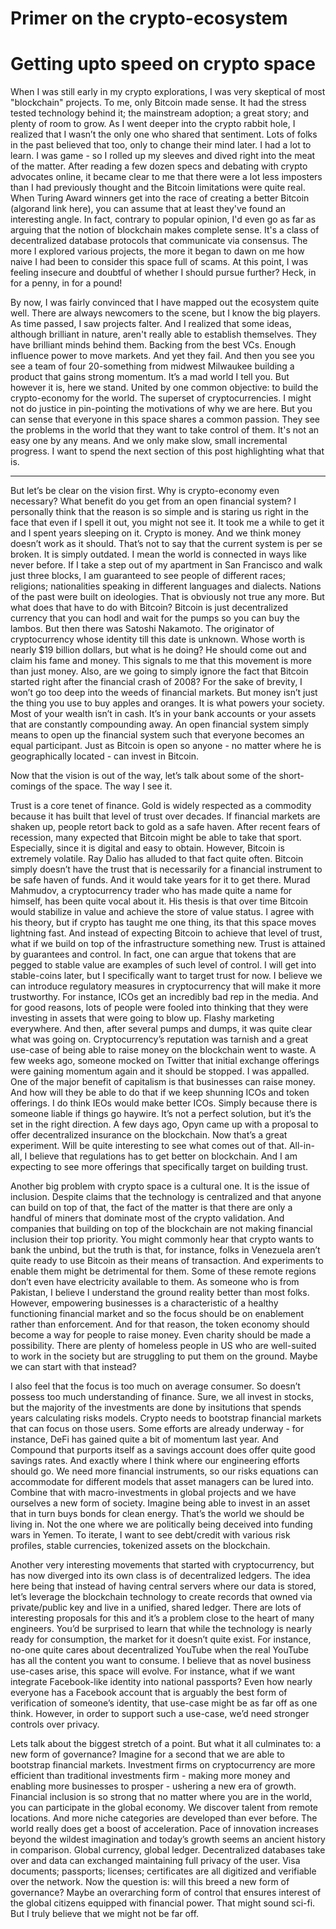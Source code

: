 # Primer on the crypto-ecosystem

# Getting upto speed on crypto space

When I was still early in my crypto explorations, I was very skeptical of most "blockchain" projects. To me, only Bitcoin made sense. It had the stress tested technology behind it; the mainstream adoption; a great story; and plenty of room to grow. As I went deeper into the crypto rabbit hole, I realized that I wasn’t the only one who shared that sentiment. Lots of folks in the past believed that too, only to change their mind later. I had a lot to learn. I was game - so I rolled up my sleeves and dived right into the meat of the matter. After reading a few dozen specs and debating with crypto advocates online, it became clear to me that there were a lot less imposters than I had previously thought and the Bitcoin limitations were quite real. When Turing Award winners get into the race of creating a better Bitcoin (algorand link here), you can assume that at least they've found an interesting angle. In fact, contrary to popular opinion, I'd even go as far as arguing that the notion of blockchain makes complete sense. It's a class of decentralized database protocols that communicate via consensus. The more I explored various projects, the more it began to dawn on me how naive I had been to consider this space full of scams. At this point, I was feeling insecure and doubtful of whether I should pursue further? Heck, in for a penny, in for a pound!

By now, I was fairly convinced that I have mapped out the ecosystem quite well. There are always newcomers to the scene, but I know the big players. As time passed, I saw projects falter. And I realized that some ideas, although brilliant in nature, aren't really able to establish themselves. They have brilliant minds behind them. Backing from the best VCs. Enough influence power to move markets. And yet they fail. And then you see you see a team of four 20-something from midwest Milwaukee building a product that gains strong momentum. It’s a mad world I tell you. But however it is, here we stand. United by one common objective: to build the crypto-economy for the world. The superset of cryptocurrencies. I might not do justice in pin-pointing the motivations of why we are here. But you can sense that everyone in this space shares a common passion. They see the problems in the world that they want to take control of them. It's not an easy one by any means. And we only make slow, small incremental progress. I want to spend the next section of this post highlighting what that is.

---

But let’s be clear on the vision first. Why is crypto-economy even necessary? What benefit do you get from an open financial system? I personally think that the reason is so simple and is staring us right in the face that even if I spell it out, you might not see it. It took me a while to get it and I spent years sleeping on it. Crypto is money. And we think money doesn’t work as it should. That’s not to say that the current system is per se broken. It is simply outdated. I mean the world is connected in ways like never before. If I take a step out of my apartment in San Francisco and walk just three blocks, I am guaranteed to see people of different races; religions; nationalities speaking in different languages and dialects. Nations of the past were built on ideologies. That is obviously not true any more. But what does that have to do with Bitcoin? Bitcoin is just decentralized currency that you can hodl and wait for the pumps so you can buy the lambos. But then there was Satoshi Nakamoto. The originator of cryptocurrency whose identity till this date is unknown. Whose worth is nearly \$19 billion dollars, but what is he doing? He should come out and claim his fame and money. This signals to me that this movement is more than just money. Also, are we going to simply ignore the fact that Bitcoin started right after the financial crash of 2008? For the sake of brevity, I won’t go too deep into the weeds of financial markets. But money isn’t just the thing you use to buy apples and oranges. It is what powers your society. Most of your wealth isn’t in cash. It’s in your bank accounts or your assets that are constantly compounding away. An open financial system simply means to open up the financial system such that everyone becomes an equal participant. Just as Bitcoin is open so anyone - no matter where he is geographically located - can invest in Bitcoin.

Now that the vision is out of the way, let’s talk about some of the short-comings of the space. The way I see it.

Trust is a core tenet of finance. Gold is widely respected as a commodity because it has built that level of trust over decades. If financial markets are shaken up, people retort back to gold as a safe haven. After recent fears of recession, many expected that Bitcoin might be able to take that sport. Especially, since it is digital and easy to obtain. However, Bitcoin is extremely volatile. Ray Dalio has alluded to that fact quite often. Bitcoin simply doesn’t have the trust that is necessarily for a financial instrument to be safe haven of funds. And it would take years for it to get there. Murad Mahmudov, a cryptocurrency trader who has made quite a name for himself, has been quite vocal about it. His thesis is that over time Bitcoin would stabilize in value and achieve the store of value status. I agree with his theory, but if crypto has taught me one thing, its that this space moves lightning fast. And instead of expecting Bitcoin to achieve that level of trust, what if we build on top of the infrastructure something new. Trust is attained by guarantees and control. In fact, one can argue that tokens that are pegged to stable value are examples of such level of control. I will get into stable-coins later, but I specifically want to target trust for now. I believe we can introduce regulatory measures in cryptocurrency that will make it more trustworthy. For instance, ICOs get an incredibly bad rep in the media. And for good reasons, lots of people were fooled into thinking that they were investing in assets that were going to blow up. Flashy marketing everywhere. And then, after several pumps and dumps, it was quite clear what was going on. Cryptocurrency’s reputation was tarnish and a great use-case of being able to raise money on the blockchain went to waste. A few weeks ago, someone mocked on Twitter that initial exchange offerings were gaining momentum again and it should be stopped. I was appalled. One of the major benefit of capitalism is that businesses can raise money. And how will they be able to do that if we keep shunning ICOs and token offerings. I do think IEOs would make better ICOs. Simply because there is someone liable if things go haywire. It’s not a perfect solution, but it’s the set in the right direction. A few days ago, Opyn came up with a proposal to offer decentralized insurance on the blockchain. Now that’s a great experiment. Will be quite interesting to see what comes out of that. All-in-all, I believe that regulations has to get better on blockchain. And I am expecting to see more offerings that specifically target on building trust.

Another big problem with crypto space is a cultural one. It is the issue of inclusion. Despite claims that the technology is centralized and that anyone can build on top of that, the fact of the matter is that there are only a handful of miners that dominate most of the crypto validation. And companies that building on top of the blockchain are not making financial inclusion their top priority. You might commonly hear that crypto wants to bank the unbind, but the truth is that, for instance, folks in Venezuela aren’t quite ready to use Bitcoin as their means of transaction. And experiments to enable them might be detrimental for them. Some of these remote regions don’t even have electricity available to them. As someone who is from Pakistan, I believe I understand the ground reality better than most folks. However, empowering businesses is a characteristic of a healthy functioning financial market and so the focus should be on enablement rather than enforcement. And for that reason, the token economy should become a way for people to raise money. Even charity should be made a possibility. There are plenty of homeless people in US who are well-suited to work in the society but are struggling to put them on the ground. Maybe we can start with that instead?

I also feel that the focus is too much on average consumer. So doesn’t possess too much understanding of finance. Sure, we all invest in stocks, but the majority of the investments are done by insitutions that spends years calculating risks models. Crypto needs to bootstrap financial markets that can focus on those users. Some efforts are already underway - for instance, DeFi has gained quite a bit of momentum last year. And Compound that purports itself as a savings account does offer quite good savings rates. And exactly where I think where our engineering efforts should go. We need more financial instruments, so our risks equations can accommodate for different models that asset managers can be lured into. Combine that with macro-investments in global projects and we have ourselves a new form of society. Imagine being able to invest in an asset that in turn buys bonds for clean energy. That’s the world we should be living in. Not the one where we are politically being deceived into funding wars in Yemen. To iterate, I want to see debt/credit with various risk profiles, stable currencies, tokenized assets on the blockchain.

Another very interesting movements that started with cryptocurrency, but has now diverged into its own class is of decentralized ledgers. The idea here being that instead of having central servers where our data is stored, let’s leverage the blockchain technology to create records that owned via private/public key and live in a unified, shared ledger. There are lots of interesting proposals for this and it’s a problem close to the heart of many engineers. You’d be surprised to learn that while the technology is nearly ready for consumption, the market for it doesn’t quite exist. For instance, no-one quite cares about decentralized YouTube when the real YouTube has all the content you want to consume. I believe that as novel business use-cases arise, this space will evolve. For instance, what if we want integrate Facebook-like identity into national passports? Even how nearly everyone has a Facebook account that is arguably the best form of verification of someone’s identity, that use-case might be as far off as one think. However, in order to support such a use-case, we’d need stronger controls over privacy.

Lets talk about the biggest stretch of a point. But what it all culminates to: a new form of governance? Imagine for a second that we are able to bootstrap financial markets. Investment firms on cryptocurrency are more efficient than traditional investments firm - making more money and enabling more businesses to prosper - ushering a new era of growth. Financial inclusion is so strong that no matter where you are in the world, you can participate in the global economy. We discover talent from remote locations. And more niche categories are developed than ever before. The world really does get a boost of acceleration. Pace of innovation increases beyond the wildest imagination and today’s growth seems an ancient history in comparison. Global currency, global ledger. Decentralized databases take over and data can exchanged maintaining full privacy of the user. Visa documents; passports; licenses; certificates are all digitized and verifiable over the network. Now the question is: will this breed a new form of governance? Maybe an overarching form of control that ensures interest of the global citizens equipped with financial power. That might sound sci-fi. But I truly believe that we might not be far off.
